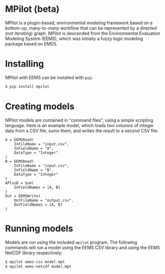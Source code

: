 # MPilot (beta)
MPilot is a plugin-based, environmental modeling framework based on a bottom-up, many-to-many workflow that can be 
represented by a directed (not iterating) graph. MPilot is descended from the Environmental Evaluation Modeling System 
(EEMS), which was initially a fuzzy logic modeling package based on EMDS.

# Installing

MPilot with EEMS can be installed with `pip`:

```bash
$ pip install mpilot
```

# Creating models
MPilot models are contained in "command files", using a simple scripting language. Here is an example model, which 
loads two columns of integer data from a CSV file, sums them, and writes the result to a second CSV file.

```text
A = EEMSRead(
    InFileName = "input.csv",
    InFieldName = "A",
    DataType = "Integer"
)
B = EEMSRead(
    InFileName = "input.csv",
    InFieldName = "B",
    DataType = "Integer"
)
APlusB = Sum(
    InFieldNames = [A, B]
)
Out = EEMSWrite(
    OutFileName = "output.csv",
    OutFieldNames = [A, B]
)
```

# Running models

Models are run using the included `mpilot` program. The following commands will run a model using the EEMS CSV library 
and using the EEMS NetCDF library respectively:

```bash
$ mpilot eems-csv model.mpt
$ mpilot eems-netcdf model.mpt
```
